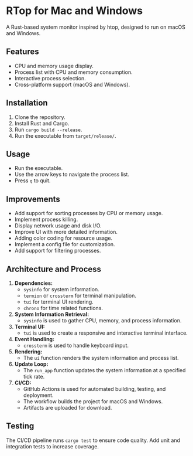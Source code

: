 # RTop for Mac and Windows

A Rust-based system monitor inspired by htop, designed to run on macOS and Windows.

## Features

- CPU and memory usage display.
- Process list with CPU and memory consumption.
- Interactive process selection.
- Cross-platform support (macOS and Windows).

## Installation

1. Clone the repository.
2. Install Rust and Cargo.
3. Run `cargo build --release`.
4. Run the executable from `target/release/`.

## Usage

- Run the executable.
- Use the arrow keys to navigate the process list.
- Press `q` to quit.

## Improvements

- Add support for sorting processes by CPU or memory usage.
- Implement process killing.
- Display network usage and disk I/O.
- Improve UI with more detailed information.
- Adding color coding for resource usage.
- Implement a config file for customization.
- Add support for filtering processes.

## Architecture and Process

1.  **Dependencies:**
    * `sysinfo` for system information.
    * `termion` or `crossterm` for terminal manipulation.
    * `tui` for terminal UI rendering.
    * `chrono` for time related functions.
2.  **System Information Retrieval:**
    * `sysinfo` is used to gather CPU, memory, and process information.
3.  **Terminal UI:**
    * `tui` is used to create a responsive and interactive terminal interface.
4.  **Event Handling:**
    * `crossterm` is used to handle keyboard input.
5.  **Rendering:**
    * The `ui` function renders the system information and process list.
6.  **Update Loop:**
    * The `run_app` function updates the system information at a specified tick rate.
7.  **CI/CD:**
    * GitHub Actions is used for automated building, testing, and deployment.
    * The workflow builds the project for macOS and Windows.
    * Artifacts are uploaded for download.

## Testing

The CI/CD pipeline runs `cargo test` to ensure code quality. Add unit and integration tests to increase coverage.
